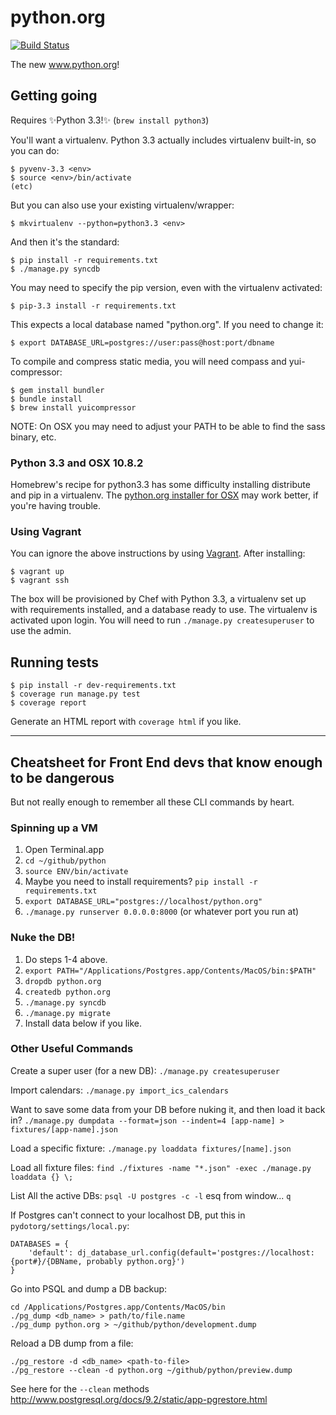 python.org
==========

[![Build Status](https://travis-ci.org/python/pythondotorg.png?branch=master)](https://travis-ci.org/python/pythondotorg)

The new www.python.org!

Getting going
-------------

Requires :sparkles:Python 3.3!:sparkles: (`brew install python3`)

You'll want a virtualenv. Python 3.3 actually includes virtualenv built-in,
so you can do:

    $ pyvenv-3.3 <env>
    $ source <env>/bin/activate
    (etc)

But you can also use your existing virtualenv/wrapper:

    $ mkvirtualenv --python=python3.3 <env>

And then it's the standard:

    $ pip install -r requirements.txt
    $ ./manage.py syncdb

You may need to specify the pip version, even with the virtualenv activated:

    $ pip-3.3 install -r requirements.txt

This expects a local database named "python.org". If you need to change it:

    $ export DATABASE_URL=postgres://user:pass@host:port/dbname

To compile and compress static media, you will need compass and yui-compressor:

    $ gem install bundler
    $ bundle install
    $ brew install yuicompressor

NOTE: On OSX you may need to adjust your PATH to be able to find the sass binary, etc.

### Python 3.3 and OSX 10.8.2

Homebrew's recipe for python3.3 has some difficulty installing distribute
and pip in a virtualenv. The [python.org installer for OSX](http://www.python.org/download/)
may work better, if you're having trouble.

### Using Vagrant

You can ignore the above instructions by using [Vagrant](http://www.vagrantup.com/). After installing:

    $ vagrant up
    $ vagrant ssh

The box will be provisioned by Chef with Python 3.3, a virtualenv set up with requirements installed, and a database ready to use. The virtualenv is activated upon login. You will need to run `./manage.py createsuperuser` to use the admin.

Running tests
-------------

    $ pip install -r dev-requirements.txt
    $ coverage run manage.py test
    $ coverage report

Generate an HTML report with `coverage html` if you like.


------------


Cheatsheet for Front End devs that know enough to be dangerous
-------------

But not really enough to remember all these CLI commands by heart.

### Spinning up a VM

1. Open Terminal.app
2. `cd ~/github/python`
3. `source ENV/bin/activate`
4. Maybe you need to install requirements? `pip install -r requirements.txt`
5. `export DATABASE_URL="postgres://localhost/python.org"`
6. `./manage.py runserver 0.0.0.0:8000` (or whatever port you run at)

### Nuke the DB!

1. Do steps 1-4 above.
2. `export PATH="/Applications/Postgres.app/Contents/MacOS/bin:$PATH"`
3. `dropdb python.org`
4. `createdb python.org`
5. `./manage.py syncdb`
6. `./manage.py migrate`
7. Install data below if you like.

### Other Useful Commands

Create a super user (for a new DB):
`./manage.py createsuperuser`

Import calendars:
`./manage.py import_ics_calendars`

Want to save some data from your DB before nuking it, and then load it back in?
`./manage.py dumpdata --format=json --indent=4 [app-name] > fixtures/[app-name].json`

Load a specific fixture:
`./manage.py loaddata fixtures/[name].json`

Load all fixture files:
`find ./fixtures -name "*.json" -exec ./manage.py loaddata {} \;`

List All the active DBs:
`psql -U postgres -c -l`
esq from window... `q`

If Postgres can't connect to your localhost DB, put this in `pydotorg/settings/local.py`:
```
DATABASES = {
    'default': dj_database_url.config(default='postgres://localhost:{port#}/{DBName, probably python.org}')
}
```

Go into PSQL and dump a DB backup:
```
cd /Applications/Postgres.app/Contents/MacOS/bin
./pg_dump <db_name> > path/to/file.name
./pg_dump python.org > ~/github/python/development.dump
```

Reload a DB dump from a file:
```
./pg_restore -d <db_name> <path-to-file>
./pg_restore --clean -d python.org ~/github/python/preview.dump
```

See here for the `--clean` methods http://www.postgresql.org/docs/9.2/static/app-pgrestore.html
